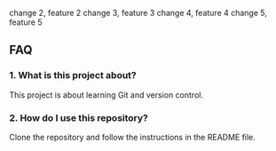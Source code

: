 change 2, feature 2
change 3, feature 3
change 4, feature 4
change 5, feature 5


## FAQ

### 1. What is this project about?
This project is about learning Git and version control.

### 2. How do I use this repository?
Clone the repository and follow the instructions in the README file. 




